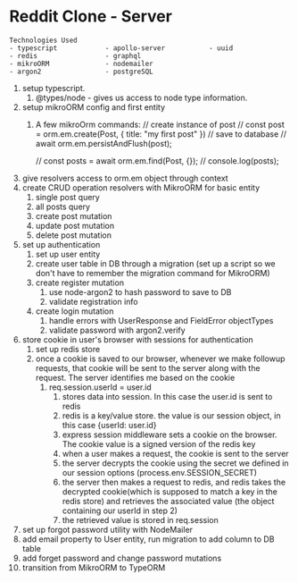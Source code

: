 # Reddit Clone - Server

```
Technologies Used
- typescript            - apollo-server           - uuid
- redis                 - graphql
- mikroORM              - nodemailer
- argon2                - postgreSQL
```  
   
1. setup typescript. 
   1. @types/node - gives us access to node type information. 
2. setup mikroORM config and first entity
   1. A few mikroOrm commands:
      // create instance of post
      // const post = orm.em.create(Post, { title: "my first post" })
      // save to database
      // await orm.em.persistAndFlush(post);

      // const posts = await orm.em.find(Post, {});
      // console.log(posts);
3. give resolvers access to orm.em object through context
4. create CRUD operation resolvers with MikroORM for basic entity
   1. single post query
   2. all posts query
   3. create post mutation
   4. update post mutation
   5. delete post mutation
5. set up authentication
   1. set up user entity
   2. create user table in DB through a migration (set up a script so we don't have to remember the migration command for MikroORM)
   3. create register mutation
      1. use node-argon2 to hash password to save to DB
      2. validate registration info
   4. create login mutation
      1. handle errors with UserResponse and FieldError objectTypes
      2. validate password with argon2.verify
6. store cookie in user's browser with sessions for authentication
   1. set up redis store
   2. once a cookie is saved to our browser, whenever we make followup requests, that cookie will be sent to the server along with the request. The server identifies me based on the cookie
      1. req.session.userId = user.id 
         1. stores data into session. In this case the user.id is sent to redis
         2. redis is a key/value store. the value is our session object, in this case {userId: user.id}
         3. express session middleware sets a cookie on the browser. The cookie value is a signed version of the redis key
         4. when a user makes a request, the cookie is sent to the server
         5. the server decrypts the cookie using the secret we defined in our session options (process.env.SESSION_SECRET)
         6. the server then makes a request to redis, and redis takes the decrypted cookie(which is supposed to match a key in the redis store) and retrieves the associated value (the object containing our userId in step 2)
         7. the retrieved value is stored in req.session
7.  set up forgot password utility with NodeMailer
8.  add email property to User entity, run migration to add column to DB table
9.  add forget password and change password mutations
10. transition from MikroORM to TypeORM